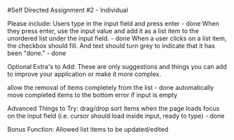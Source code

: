 #Self Directed Assignment #2 - Individual


Please include:
Users type in the input field and press enter - done
When they press enter, use the input value and add it as a list item to the unordered list under the input field. - done
When a user clicks on a list item, the checkbox should fill. And text should turn grey to indicate that it has been "done." - done


Optional Extra's to Add:
These are only suggestions and things you can add to improve your application or make it more complex.

allow the removal of items completely from the list - done
automatically move completed items to the bottom
error if input is empty


Advanced Things to Try:
drag/drop sort items
when the page loads focus on the input field (i.e. cursor should load inside input, ready to type) - done

Bonus Function:
Allowed list items to be updated/edited